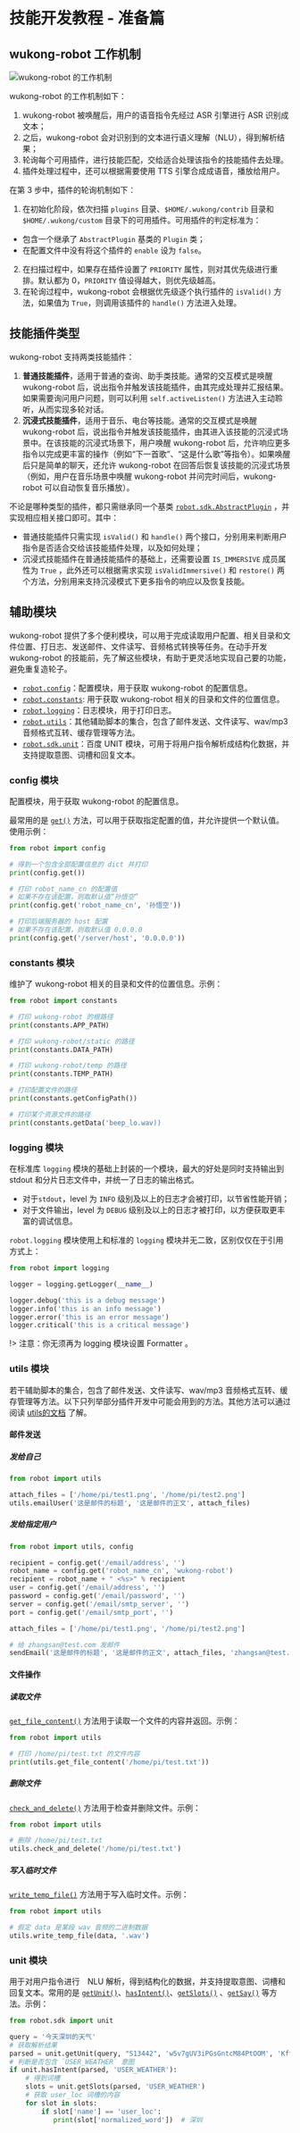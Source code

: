 # 技能开发教程 - 准备篇

## wukong-robot 工作机制 ##

![wukong-robot 的工作机制](http://hahack-1253537070.file.myqcloud.com/images/wukong-docs/wukong-robot.png)

wukong-robot 的工作机制如下：

1. wukong-robot 被唤醒后，用户的语音指令先经过 ASR 引擎进行 ASR 识别成文本；
2. 之后，wukong-robot 会对识别到的文本进行语义理解（NLU），得到解析结果；
3. 轮询每个可用插件，进行技能匹配，交给适合处理该指令的技能插件去处理。
4. 插件处理过程中，还可以根据需要使用 TTS 引擎合成成语音，播放给用户。

在第 3 步中，插件的轮询机制如下：

1. 在初始化阶段，依次扫描 `plugins` 目录、`$HOME/.wukong/contrib` 目录和 `$HOME/.wukong/custom` 目录下的可用插件。可用插件的判定标准为：
  - 包含一个继承了 `AbstractPlugin` 基类的 `Plugin` 类；
  - 在配置文件中没有将这个插件的 `enable` 设为 `false`。
2. 在扫描过程中，如果存在插件设置了 `PRIORITY` 属性，则对其优先级进行重排。默认都为 0，`PRIORITY` 值设得越大，则优先级越高。
3. 在轮询过程中，wukong-robot 会根据优先级逐个执行插件的 `isValid()` 方法，如果值为 `True`，则调用该插件的 `handle()` 方法进入处理。

## 技能插件类型 ##

wukong-robot 支持两类技能插件：

1. **普通技能插件**，适用于普通的查询、助手类技能。通常的交互模式是唤醒 wukong-robot 后，说出指令并触发该技能插件，由其完成处理并汇报结果。如果需要询问用户问题，则可以利用 `self.activeListen()` 方法进入主动聆听，从而实现多轮对话。
2. **沉浸式技能插件**，适用于音乐、电台等技能。通常的交互模式是唤醒 wukong-robot 后，说出指令并触发该技能插件，由其进入该技能的沉浸式场景中。在该技能的沉浸式场景下，用户唤醒 wukong-robot 后，允许响应更多指令以完成更丰富的操作（例如“下一首歌”、“这是什么歌”等指令）。如果唤醒后只是简单的聊天，还允许 wukong-robot 在回答后恢复该技能的沉浸式场景（例如，用户在音乐场景中唤醒 wukong-robot 并问完时间后，wukong-robot 可以自动恢复音乐播放）。

不论是哪种类型的插件，都只需继承同一个基类 [`robot.sdk.AbstractPlugin`](https://www.hahack.com/wukong-robot/_modules/robot/sdk/AbstractPlugin.html#AbstractPlugin) ，并实现相应相关接口即可。其中：

* 普通技能插件只需实现 `isValid()` 和 `handle()` 两个接口，分别用来判断用户指令是否适合交给该技能插件处理，以及如何处理；
* 沉浸式技能插件在普通技能插件的基础上，还需要设置 `IS_IMMERSIVE` 成员属性为 `True` ，此外还可以根据需求实现 `isValidImmersive()` 和 `restore()` 两个方法，分别用来支持沉浸模式下更多指令的响应以及恢复技能。

## 辅助模块 ##

wukong-robot 提供了多个便利模块，可以用于完成读取用户配置、相关目录和文件位置、打日志、发送邮件、文件读写、音频格式转换等任务。在动手开发 wukong-robot 的技能前，先了解这些模块，有助于更灵活地实现自己要的功能，避免重复造轮子。

* [`robot.config`](https://www.hahack.com/wukong-robot/robot.html#module-robot.config)：配置模块，用于获取 wukong-robot 的配置信息。
* [`robot.constants`](https://www.hahack.com/wukong-robot/robot.html#module-robot.constants): 用于获取 wukong-robot 相关的目录和文件的位置信息。
* [`robot.logging`](https://www.hahack.com/wukong-robot/robot.html#module-robot.logging)：日志模块，用于打印日志。
* [`robot.utils`](https://www.hahack.com/wukong-robot/robot.html#module-robot.utils)：其他辅助脚本的集合，包含了邮件发送、文件读写、wav/mp3 音频格式互转、缓存管理等方法。
* [`robot.sdk.unit`](https://www.hahack.com/wukong-robot/robot.html#module-robot.sdk.utils.unit)：百度 UNIT 模块，可用于将用户指令解析成结构化数据，并支持提取意图、词槽和回复文本。

### config 模块 ###

配置模块，用于获取 wukong-robot 的配置信息。

最常用的是 [`get()`](https://www.hahack.com/wukong-robot/robot.html#robot.config.get) 方法，可以用于获取指定配置的值，并允许提供一个默认值。使用示例：

``` python
from robot import config

# 得到一个包含全部配置信息的 dict 并打印
print(config.get())

# 打印 robot_name_cn 的配置值
# 如果不存在该配置，则取默认值“孙悟空”
print(config.get('robot_name_cn', '孙悟空'))

# 打印后端服务器的 host 配置
# 如果不存在该配置，则取默认值 0.0.0.0
print(config.get('/server/host', '0.0.0.0'))
```

### constants 模块 ###

维护了 wukong-robot 相关的目录和文件的位置信息。示例：

``` python
from robot import constants

# 打印 wukong-robot 的根路径
print(constants.APP_PATH)

# 打印 wukong-robot/static 的路径
print(constants.DATA_PATH)

# 打印 wukong-robot/temp 的路径
print(constants.TEMP_PATH)

# 打印配置文件的路径
print(constants.getConfigPath())

# 打印某个资源文件的路径
print(constants.getData('beep_lo.wav))
```

### logging 模块 ###

在标准库 `logging` 模块的基础上封装的一个模块，最大的好处是同时支持输出到 stdout 和分片日志文件中，并统一了日志的输出格式。

* 对于`stdout`，level 为 `INFO` 级别及以上的日志才会被打印，以节省性能开销；
* 对于文件输出，level 为 `DEBUG` 级别及以上的日志才被打印，以方便获取更丰富的调试信息。

`robot.logging` 模块使用上和标准的 `logging` 模块并无二致，区别仅仅在于引用方式上：

``` python
from robot import logging

logger = logging.getLogger(__name__)

logger.debug('this is a debug message')
logger.info('this is an info message')
logger.error('this is an error message')
logger.critical('this is a critical message')
```

!> 注意：你无须再为 logging 模块设置 Formatter 。

### utils 模块 ###

若干辅助脚本的集合，包含了邮件发送、文件读写、wav/mp3 音频格式互转、缓存管理等方法。以下只列举部分插件开发中可能会用到的方法。其他方法可以通过阅读 [utils的文档](https://www.hahack.com/wukong-robot/robot.html#module-robot.utils) 了解。

#### 邮件发送 ####

##### 发给自己 #####

``` python
from robot import utils

attach_files = ['/home/pi/test1.png', '/home/pi/test2.png']
utils.emailUser('这是邮件的标题', '这是邮件的正文', attach_files)
```

##### 发给指定用户 #####

``` python
from robot import utils, config

recipient = config.get('/email/address', '')
robot_name = config.get('robot_name_cn', 'wukong-robot')
recipient = robot_name + " <%s>" % recipient
user = config.get('/email/address', '')
password = config.get('/email/password', '')
server = config.get('/email/smtp_server', '')
port = config.get('/email/smtp_port', '')

attach_files = ['/home/pi/test1.png', '/home/pi/test2.png']

# 给 zhangsan@test.com 发邮件
sendEmail('这是邮件的标题', '这是邮件的正文', attach_files, 'zhangsan@test.com', user, recipient, password, server, port)
```

#### 文件操作 ####

##### 读取文件 #####

[`get_file_content()`](https://www.hahack.com/wukong-robot/robot.html#robot.utils.get_file_content) 方法用于读取一个文件的内容并返回。示例：

``` python
from robot import utils

# 打印 /home/pi/test.txt 的文件内容
print(utils.get_file_content('/home/pi/test.txt'))
```

##### 删除文件 #####

[`check_and_delete()`](https://www.hahack.com/wukong-robot/robot.html#robot.utils.check_and_delete) 方法用于检查并删除文件。示例：

``` python
from robot import utils

# 删除 /home/pi/test.txt 
utils.check_and_delete('/home/pi/test.txt')
```

##### 写入临时文件 #####

[`write_temp_file()`](https://www.hahack.com/wukong-robot/robot.html#robot.utils.write_temp_file) 方法用于写入临时文件。示例：

``` python
from robot import utils

# 假定 data 是某段 wav 音频的二进制数据
utils.write_temp_file(data, '.wav')
```

### unit 模块 ###

用于对用户指令进行　NLU 解析，得到结构化的数据，并支持提取意图、词槽和回复文本。常用的是 [`getUnit()`](https://www.hahack.com/wukong-robot/robot.sdk.robot.sdk.unit.getUnit)、[`hasIntent()`](https://www.hahack.com/wukong-robot/robot.sdk.html#robot.sdk.unit.hasIntent)、[`getSlots()`](https://www.hahack.com/wukong-robot/robot.sdk.html#robot.sdk.unit.getSlots) 、[`getSay()`](https://www.hahack.com/wukong-robot/robot.sdk.html#robot.sdk.unit.getSay) 等方法。示例：

``` python
from robot.sdk import unit

query = '今天深圳的天气'
# 获取解析结果
parsed = unit.getUnit(query, "S13442", 'w5v7gUV3iPGsGntcM84PtOOM', 'KffXwW6E1alcGplcabcNs63Li6GvvnfL')
# 判断是否包含 `USER_WEATHER` 意图
if unit.hasIntent(parsed, 'USER_WEATHER'):
    # 得到词槽
    slots = unit.getSlots(parsed, 'USER_WEATHER')
    # 获取 user_loc 词槽的内容
    for slot in slots:
        if slot['name'] == 'user_loc':
           print(slot['normalized_word'])  # 深圳
```
